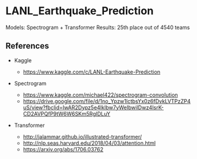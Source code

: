 # LANL_Earthquake_Prediction

Models: Spectrogram + Transformer
Results: 25th place out of 4540 teams

## References
* Kaggle
  + https://www.kaggle.com/c/LANL-Earthquake-Prediction
  
* Spectrogram
  + https://www.kaggle.com/michael422/spectrogram-convolution
  + https://drive.google.com/file/d/1no_Ypzw1lctbsYx0z6fDvkLVTPzZP4uS/view?fbclid=IwAR2Dypz5e4Iklbw7yWeIbwilDwz4lsrK-CD2AVPQfP9tW6W6SKm5RgIDLuY
    
* Transformer
  + http://jalammar.github.io/illustrated-transformer/
  + http://nlp.seas.harvard.edu/2018/04/03/attention.html
  + https://arxiv.org/abs/1706.03762
